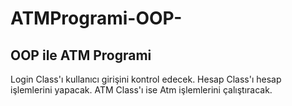 # ATMProgrami-OOP-
## OOP ile ATM Programi 
Login Class'ı kullanıcı girişini kontrol edecek.
Hesap Class'ı hesap işlemlerini yapacak.
ATM Class'ı ise Atm işlemlerini çalıştıracak.

